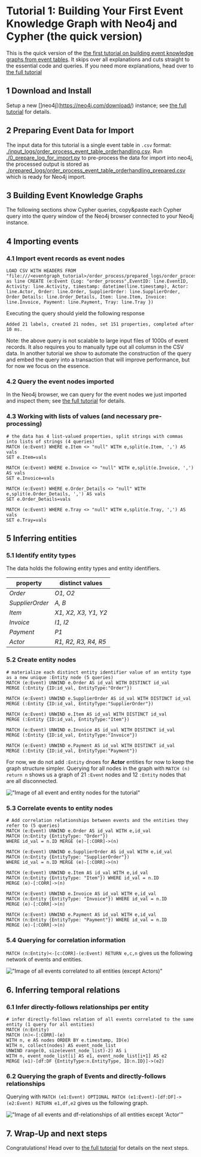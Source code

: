 # Tutorial 1: Building Your First Event Knowledge Graph with Neo4j and Cypher (the quick version)

This is the quick version of the [the first tutorial on building event knowledge graphs from event tables](./tutorial-your-first-event-knowledge-graph.md). It skips over all explanations and cuts straight to the essential code and queries. If you need more explanations, head over to [the full tutorial](./tutorial-your-first-event-knowledge-graph.md)

## 1 Download and Install

Setup a new []neo4j](https://neo4j.com/download/) instance; see [the full tutorial](./tutorial-your-first-event-knowledge-graph.md) for details.

## 2 Preparing Event Data for Import

The input data for this tutorial is a single event table in `.csv` format: [./input_logs/order_process_event_table_orderhandling.csv](./input_logs/order_process_event_table_orderhandling.csv). Run [./0_prepare_log_for_import.py](./0_prepare_log_for_import.py) to pre-process the data for import into neo4j, the processed output is stored as [./prepared_logs/order_process_event_table_orderhandling_prepared.csv](./prepared_logs/order_process_event_table_orderhandling_prepared.csv) which is ready for Neo4j import.

## 3 Building Event Knowledge Graphs

The following sections show Cypher queries, copy&paste each Cypher query into the query window of the Neo4j browser connected to your Neo4j instance.

## 4 Importing events

### 4.1 Import event records as event nodes

```
LOAD CSV WITH HEADERS FROM "file:///<eventgraph_tutorial>/order_process/prepared_logs/order_process_event_table_orderhandling_prepared.csv" as line CREATE (e:Event {Log: "order_process",EventID: line.EventID, Activity: line.Activity, timestamp: datetime(line.timestamp), Actor: line.Actor, Order: line.Order, SupplierOrder: line.SupplierOrder, Order_Details: line.Order_Details, Item: line.Item, Invoice: line.Invoice, Payment: line.Payment, Tray: line.Tray })
```
Executing the query should yield the following response
```
Added 21 labels, created 21 nodes, set 151 properties, completed after 10 ms.
```
Note: the above query is not scalable to large input files of 1000s of event records. It also requires you to manually type out all columsn in the CSV data. In another tutorial we show to automate the construction of the query and embed the query into a transaction that will improve performance, but for now we focus on the essence.

### 4.2 Query the event nodes imported

In the Neo4j browser, we can query for the event nodes we just imported and inspect them; see [the full tutorial](./tutorial-your-first-event-knowledge-graph.md) for details. 

### 4.3 Working with lists of values (and necessary pre-processing)

```
# the data has 4 list-valued properties, split strings with commas into lists of strings (4 queries)
MATCH (e:Event) WHERE e.Item <> "null" WITH e,split(e.Item, ',') AS vals 
SET e.Item=vals

MATCH (e:Event) WHERE e.Invoice <> "null" WITH e,split(e.Invoice, ',') AS vals 
SET e.Invoice=vals

MATCH (e:Event) WHERE e.Order_Details <> "null" WITH e,split(e.Order_Details, ',') AS vals 
SET e.Order_Details=vals

MATCH (e:Event) WHERE e.Tray <> "null" WITH e,split(e.Tray, ',') AS vals 
SET e.Tray=vals
```

## 5 Inferring entities

### 5.1 Identify entity types

The data holds the following entity types and entity identifiers.

| property | distinct values |
|----------|-----------------|
| _Order_ | _O1, O2_ |
| _SupplierOrder_ | _A, B_ |
| _Item_ | _X1, X2, X3, Y1, Y2_ |
| _Invoice_ | _I1, I2_ |
| _Payment_ | _P1_ |
| _Actor_ | _R1, R2, R3, R4, R5_ |

### 5.2 Create entity nodes

```
# materialize each distinct entity identifier value of an entity type as a new unique :Entity node (5 queries)
MATCH (e:Event) UNWIND e.Order AS id_val WITH DISTINCT id_val 
MERGE (:Entity {ID:id_val, EntityType:"Order"})

MATCH (e:Event) UNWIND e.SupplierOrder AS id_val WITH DISTINCT id_val 
MERGE (:Entity {ID:id_val, EntityType:"SupplierOrder"})

MATCH (e:Event) UNWIND e.Item AS id_val WITH DISTINCT id_val 
MERGE (:Entity {ID:id_val, EntityType:"Item"})

MATCH (e:Event) UNWIND e.Invoice AS id_val WITH DISTINCT id_val 
MERGE (:Entity {ID:id_val, EntityType:"Invoice"})

MATCH (e:Event) UNWIND e.Payment AS id_val WITH DISTINCT id_val 
MERGE (:Entity {ID:id_val, EntityType:"Payment"})
```

For now, we do not add `:Entity` dnoes for __Actor__ entities for now to keep the graph structure simpler. Querying for all nodes in the graph with `MATCH (n) return n` shows us a graph of 21 `:Event` nodes and 12 `:Entity` nodes that are all disconnected.

!["Image of all event and entity nodes for the tutorial"](./tutorial_images/event_entity_nodes_graph.png "Image of all event and entity nodes for the tutorial")

### 5.3 Correlate events to entity nodes



```
# Add correlation relationships between events and the entities they refer to (5 queries)
MATCH (e:Event) UNWIND e.Order AS id_val WITH e,id_val 
MATCH (n:Entity {EntityType: "Order"})
WHERE id_val = n.ID MERGE (e)-[:CORR]->(n)

MATCH (e:Event) UNWIND e.SupplierOrder AS id_val WITH e,id_val 
MATCH (n:Entity {EntityType: "SupplierOrder"}) 
WHERE id_val = n.ID MERGE (e)-[:CORR]->(n)

MATCH (e:Event) UNWIND e.Item AS id_val WITH e,id_val 
MATCH (n:Entity {EntityType: "Item"}) WHERE id_val = n.ID 
MERGE (e)-[:CORR]->(n)

MATCH (e:Event) UNWIND e.Invoice AS id_val WITH e,id_val 
MATCH (n:Entity {EntityType: "Invoice"}) WHERE id_val = n.ID 
MERGE (e)-[:CORR]->(n)

MATCH (e:Event) UNWIND e.Payment AS id_val WITH e,id_val 
MATCH (n:Entity {EntityType: "Payment"}) WHERE id_val = n.ID
MERGE (e)-[:CORR]->(n)
```

### 5.4 Querying for correlation information

`MATCH (n:Entity)<-[c:CORR]-(e:Event) RETURN e,c,n` gives us the following network of events and entities.

!["Image of all events correlated to all entities (except Actors)"](./tutorial_images/event_entity_corr_graph_all_no_actors.png "Image of all events correlated to all entities (except Actors)")

## 6. Inferring temporal relations

### 6.1 Infer directly-follows relationships per entity

```
# infer directly-follows relation of all events correlated to the same entity (1 query for all entities)
MATCH (n:Entity)
MATCH (n)<-[:CORR]-(e)
WITH n, e AS nodes ORDER BY e.timestamp, ID(e)
WITH n, collect(nodes) AS event_node_list
UNWIND range(0, size(event_node_list)-2) AS i
WITH n, event_node_list[i] AS e1, event_node_list[i+1] AS e2
MERGE (e1)-[df:DF {EntityType:n.EntityType, ID:n.ID}]->(e2)
```

### 6.2 Querying the graph of Events and directly-follows relationships

Querying with `MATCH (e1:Event) OPTIONAL MATCH (e1:Event)-[df:DF]->(e2:Event) RETURN e1,df,e2` gives us the following graph.

!["Image of all events and df-relationships of all entities except 'Actor'"](./tutorial_images/event_df_nodes_graph_no_actors.png "Image of all events and df-relationships of all entities except 'Actor'")

## 7. Wrap-Up and next steps

Congratulations! Head over to [the full tutorial](./tutorial-your-first-event-knowledge-graph.md) for details on the next steps.
